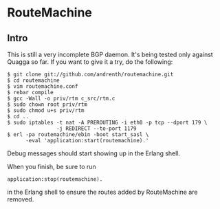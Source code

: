 RouteMachine
============

Intro
-----

This is still a very incomplete BGP daemon. It's being tested only against
Quagga so far. If you want to give it a try, do the following:

    $ git clone git://github.com/andrenth/routemachine.git
    $ cd routemachine
    $ vim routemachine.conf
    $ rebar compile
    $ gcc -Wall -o priv/rtm c_src/rtm.c
    $ sudo chown root priv/rtm
    $ sudo chmod u+s priv/rtm
    $ cd ..
    $ sudo iptables -t nat -A PREROUTING -i eth0 -p tcp --dport 179 \
                    -j REDIRECT --to-port 1179
    $ erl -pa routemachine/ebin -boot start_sasl \
          -eval 'application:start(routemachine).'

Debug messages should start showing up in the Erlang shell.

When you finish, be sure to run

    application:stop(routemachine).

in the Erlang shell to ensure the routes added by RouteMachine are removed.
